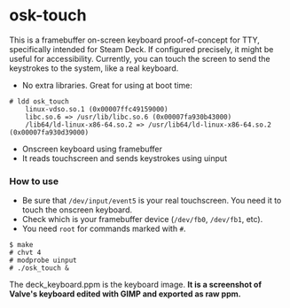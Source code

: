 # osk-touch

This is a framebuffer on-screen keyboard proof-of-concept for TTY, specifically intended for Steam Deck. If configured precisely, it might be useful for accessibility. Currently, you can touch the screen to send the keystrokes to the system, like a real keyboard.

 - No extra libraries. Great for using at boot time:
```
# ldd osk_touch
	linux-vdso.so.1 (0x00007ffc49159000)
	libc.so.6 => /usr/lib/libc.so.6 (0x00007fa930b43000)
	/lib64/ld-linux-x86-64.so.2 => /usr/lib64/ld-linux-x86-64.so.2 (0x00007fa930d39000)
```
 - Onscreen keyboard using framebuffer
 - It reads touchscreen and sends keystrokes using uinput

### How to use

- Be sure that `/dev/input/event5` is your real touchscreen. You need it to touch the onscreen keyboard.
- Check which is your framebuffer device (`/dev/fb0`, `/dev/fb1`, etc).
- You need `root` for commands marked with `#`.

```
$ make
# chvt 4
# modprobe uinput
# ./osk_touch &
```

The deck_keyboard.ppm is the keyboard image. **It is a screenshot of Valve's keyboard edited with GIMP and exported as raw ppm.**
